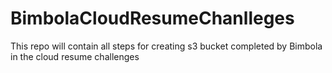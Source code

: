 # BimbolaCloudResumeChanlleges


This repo will contain all steps for creating s3 bucket completed by Bimbola in the cloud resume challenges
